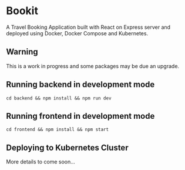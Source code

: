 # Bookit

A Travel Booking Application built with React on Express server and deployed using Docker, Docker Compose and Kubernetes.

## Warning

This is a work in progress and some packages may be due an upgrade.

## Running backend in development mode

```
cd backend && npm install && npm run dev
```
## Running frontend in development mode

```
cd frontend && npm install && npm start
```
## Deploying to Kubernetes Cluster

More details to come soon...
